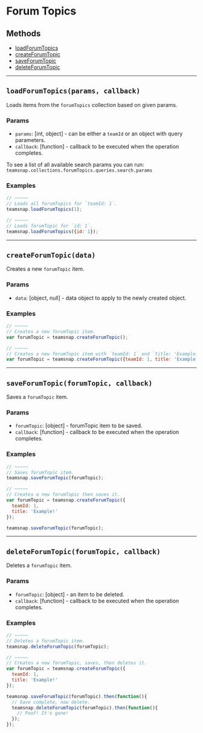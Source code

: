 # Forum Topics

## Methods

- [loadForumTopics](#loadForumTopics)
- [createForumTopic](#createForumTopic)
- [saveForumTopic](#saveForumTopic)
- [deleteForumTopic](#deleteForumTopic)


---
<a id="loadForumTopics"></a>
## `loadForumTopics(params, callback)`
Loads items from the `forumTopics` collection based on given params.

### Params
* `params`: [int, object] - can be either a `teamId` or an object with query parameters.
* `callback`: [function] - callback to be executed when the operation completes.

To see a list of all available search params you can run:
`teamsnap.collections.forumTopics.queries.search.params`

### Examples
```javascript
// ~~~~~
// Loads all forumTopics for `teamId: 1`.
teamsnap.loadForumTopics(1);

// ~~~~~
// Loads forumTopic for `id: 1`.
teamsnap.loadForumTopics({id: 1});
```


---


<a id="createForumTopic"></a>
## `createForumTopic(data)`
Creates a new `forumTopic` item.

### Params
* `data`: [object, null] - data object to apply to the newly created object.

### Examples
```javascript
// ~~~~~
// Creates a new forumTopic item.
var forumTopic = teamsnap.createForumTopic();

// ~~~~~
// Creates a new forumTopic item with `teamId: 1` and `title: 'Example!'`.
var forumTopic = teamsnap.createForumTopic({teamId: 1, title: 'Example!'});
```


---


<a id="saveForumTopic"></a>
## `saveForumTopic(forumTopic, callback)`
Saves a `forumTopic` item.

### Params
* `forumTopic`: [object] - forumTopic item to be saved.
* `callback`: [function] - callback to be executed when the operation completes.

### Examples
```javascript
// ~~~~~
// Saves forumTopic item.
teamsnap.saveForumTopic(forumTopic);

// ~~~~~
// Creates a new forumTopic then saves it.
var forumTopic = teamsnap.createForumTopic({
  teamId: 1,
  title: 'Example!'
});

teamsnap.saveForumTopic(forumTopic);
```


---


<a id="deleteForumTopic"></a>
## `deleteForumTopic(forumTopic, callback)`
Deletes a `forumTopic` item.

### Params
* `forumTopic`: [object] - an item to be deleted.
* `callback`: [function] - callback to be executed when the operation completes.

### Examples
```javascript
// ~~~~~
// Deletes a forumTopic item.
teamsnap.deleteForumTopic(forumTopic);

// ~~~~~
// Creates a new forumTopic, saves, then deletes it.
var forumTopic = teamsnap.createForumTopic({
  teamId: 1,
  title: 'Example!'
});

teamsnap.saveForumTopic(forumTopic).then(function(){
  // Save complete, now delete.
  teamsnap.deleteForumTopic(forumTopic).then(function(){
    // Poof! It's gone!
  });
});
```
